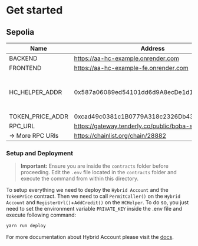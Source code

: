 
# Get started
## Sepolia

| Name             | Address                                          | Explainer                           |
|------------------|--------------------------------------------------|-------------------------------------|
| BACKEND          | https://aa-hc-example.onrender.com       |                                     |
| FRONTEND         | https://aa-hc-example-fe.onrender.com     |                                     |
| HC_HELPER_ADDR   | 0x587a06089ed54101dd6d9A8ecDe1d146f97Af6B8       | HC Helper is system-wide available  |
| TOKEN_PRICE_ADDR | 0xcad49c0381c1B0779A318c2326Db43A6073adC1e | 
| RPC_URL          | https://gateway.tenderly.co/public/boba-sepolia	 |                                     |
| -> More RPC URls | https://chainlist.org/chain/28882	               |                                     |

### Setup and Deployment
> **Important:** Ensure you are inside the `contracts` folder before proceeding. Edit the `.env` file located in the `contracts` folder and execute the command from within this directory.

To setup everything we need to deploy the `Hybrid Account` and the `TokenPrice` contract. Then we need to call `PermitCaller()` on the `Hybrid Account` and `RegisterUrl()`+`AddCredit()` on the `HCHelper`. To do so, you just need to set the environment variable `PRIVATE_KEY` inside the .env file and execute following command:
``` bash
yarn run deploy
```

For more documentation about Hybrid Account please visit the [docs](https://docs.boba.network/developer/features/aa-basics/hybrid-compute).